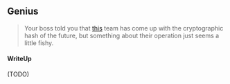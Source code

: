 ## Genius

> Your boss told you that [this](./http://genius.web.easyctf.com/) team has come up with the cryptographic hash of the future, but something about their operation just seems a little fishy.

#### WriteUp

(TODO)